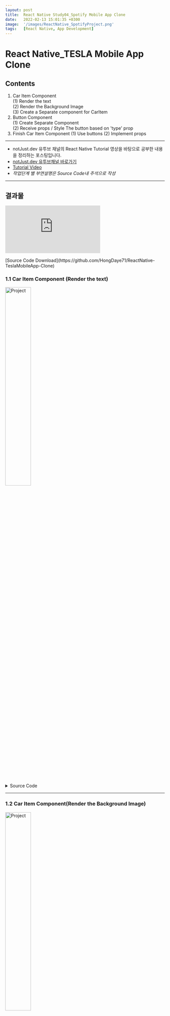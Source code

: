```yaml
---
layout: post
title:  React Native Study04_Spotify Mobile App Clone
date:   2022-02-13 15:01:35 +0300
image:  '/images/ReactNative_SpotifyProject.png'
tags:   [React Native, App Development]
---
```


# React Native_TESLA Mobile App Clone

## Contents <br/>
1. Car Item Component<br/>
  (1) Render the text<br/>
  (2) Render the Background Image<br/>
  (3) Create a Separate component for CarItem<br/>
2. Button Component<br/>
  (1) Create Separate Component<br/>
  (2) Receive props / Style The button based on 'type' prop<br/>
3. Finish Car Item Component
  (1) Use buttons
  (2) Implement props 

___

* notJust․dev 유투브 채널의 React Native Tutorial 영상을 바탕으로 공부한 내용을 정리하는 포스팅입니다.<br/>
* [notJust․dev 유투브채널 바로가기](https://www.youtube.com/channel/UCYSa_YLoJokZAwHhlwJntIA) <br/>
* [Tutorial Video](https://www.youtube.com/watch?v=iQ_0Fd_N3Mk)<br/>
* *작업단계 별 부연설명은 Source Code내 주석으로 작성*

___

## 결과물
<p><iframe src="https://www.youtube.com/embed/qIG1yNURnQ8" frameborder="0" allowfullscreen></iframe></p>
[Source Code Download](https://github.com/HongDaye71/ReactNative-TeslaMobileApp-Clone)

### 1.1 Car Item Component (Render the text)<br/>
<img src="/images/Posting/ReactNative/TeslaProject/01.png" alt="Project" width="40%" height="40%">
<details>
<summary>Source Code</summary>
<div markdown="1">

```javascript
import { StatusBar } from 'expo-status-bar';
import { StyleSheet, Text, View } from 'react-native';

export default function App() {
  return (
    <View style={styles.container}>
      <View style={styles.carContainer}>  
        <View style={styles.titles}>
          <Text style={styles.title}>Model S</Text>
          <Text style={styles.subtitle}>Starting at $69,420</Text>
      </View>
      {/*<View></View> = Component를 Group으로 관리*/}
      {/*style={styles.__} = 스타일 지정(스타일은 하단에서 설정))*/}
      </View>

      <StatusBar style="auto" />
    </View>
  );
}

const styles = StyleSheet.create({
  container: {
    flex: 1,
    backgroundColor: '#fff',
    alignItems: 'center',
    justifyContent: 'center',
  },

  carContainer:{
    width:'100%',
    height:'100%',
  },

  titles:{
    marginTop:'30%',
    width:'100%',
    alignItems:'center'
  },

  title:{
    fontSize:40,
    fontWeight:'500',
  },

  subtitle:{
    fontSize:16,
    color:'#5c5e62'
  },
});

```

</div>
</details>

___

### 1.2 Car Item Component(Render the Background Image)<br/>
<img src="/images/Posting/ReactNative/TeslaProject/02.png" alt="Project" width="40%" height="40%">
<details>
<summary>Source Code</summary>
<div markdown="1">

```javascript
import { StatusBar } from 'expo-status-bar';
import { StyleSheet, Text, View } from 'react-native';

export default function App() {
  return (
    <View style={styles.container}>

      <View style={styles.carContainer}>
        <ImageBackground
          source={require('../assets/images/ModelX.jpeg')}
          style={styles.image}
        />
        
        <View style={styles.titles}>
          <Text style={styles.title}>Model S</Text>
          <Text style={styles.subtitle}>Starting at $69.428</Text>
        </View>
      </View>

      <StatusBar style="auto" />
    </View>
  );
}

const styles = StyleSheet.create({
  container: {
    flex: 1,
    backgroundColor: '#fff',
    alignItems: 'center',
    justifyContent: 'center',
  },

  carContainer:{
    width:'100%',
    height:'100%',
  },

  titles:{
    marginTop:'30%',
    width:'100%',
    alignItems:'center'
  },

  title:{
    fontSize:40,
    fontWeight:'500',
  },

  subtitle:{
    fontSize:16,
    color:'#5c5e62'
  },

  image : {
    width:'100%',
    height:'100%',
    resizeMode:'cover',
    position:'absolute',
  }
});

```
</div>
</details>

___

## 1.3 Car Item Component(Create a Separate component for CarItem)<br/>

<div class="gallery-box">
  <div class="gallery">
    <img src="/images/Posting/ReactNative/TeslaProject/04.png" alt="Project">
    <img src="/images/Posting/ReactNative/TeslaProject/05.png" alt="Project">
    <img src="/images/Posting/ReactNative/TeslaProject/06.png" alt="Project">
  </div>
  <em>App.js / index.js / style.js / <a href="https://unsplash.com/" target="_blank"></a></em>
</div>

- Separate Component 생성 시에 하나의 파일에서 다수 Component의 index & style source code를 작설할 경우, 코드가 지저분해 지므로 Car_Item폴더생성 후 index & style file 별도작성하여 App.js Script에서 사용<br/>

<details>
<summary>App.js  Source Code</summary>
<div markdown="1">

```javascript
import { StatusBar } from 'expo-status-bar';
import React from 'react';
import { StyleSheet, Text, View, ImageBackground } from 'react-native';
import CarItem from './CarItem'; /*CarItem_index.js import*/

export default function App() {
  return (
    <View style={styles.container}>

      <CarItem /> {/*CarItem_index.js code사용*/}
      <StatusBar style="auto" />
    </View>
  );
}

const styles = StyleSheet.create({
  container: {
    flex: 1,
    backgroundColor: '#fff',
    alignItems: 'center',
    justifyContent: 'center',
  },
});

```
</div>
</details>

<details>
<summary>CarItem_index.js Source Code</summary>
<div markdown="1">

```javascript
import React from 'react';
import {View, Text, ImageBackground} from 'react-native';
import styles from './styles'

const CarItem = (props) => {
    return (
        <View style={styles.carContainer}>
            <ImageBackground
                source={require('../assets/images/ModelX.jpeg')}
                style={styles.image}
            />
        
            <View style={styles.titles}>
                <Text style={styles.title}>Model S</Text>
                <Text style={styles.subtitle}>Starting at $69.428</Text>
            </View>
        </View>
    );
};

export default CarItem;
```
</div>
</details>

<details>
<summary>CarItem_styles.js Source Code</summary>
<div markdown="1">

```javascript
 import {StyleSheet} from 'react-native';

 const styles = StyleSheet.create({
    carContainer:{
        width:'100%',
        height:'100%',
      },
    
      titles:{
        marginTop:'30%',
        width:'100%',
        alignItems:'center'
      },
    
      title:{
        fontSize:40,
        fontWeight:'500',
      },
    
      subtitle:{
        fontSize:16,
        color:'#5c5e62'
      },
      
      image : {
        width:'100%',
        height:'100%',
        resizeMode:'cover',
        position:'absolute',
      }
 });

 export default styles;
```
</div>
</details>

___

## 2.1 Button Component(Create a separate component)<br/>
<img src="/images/Posting/ReactNative/TeslaProject/07.png" alt="Project" width="40%" height="40%">

<div class="gallery-box">
  <div class="gallery">
    <img src="/images/Posting/ReactNative/TeslaProject/08.png" alt="Project">
    <img src="/images/Posting/ReactNative/TeslaProject/09.png" alt="Project">
  </div>
  <em>CarItem_index.js / StyleButton_index.js / StyleButton_style.js / <a href="https://unsplash.com/" target="_blank"></a></em>
</div>

- StyleButton Folder 생성 후 index & style file 별도 작성하여 CarItem_index.js에서 사용<br/>

<details>
<summary>StyleButton Folder_index.js Source Code</summary>
<div markdown="1">

```javascript
import React from 'react';
import {View, Text, Pressable} from 'react-native';
import styles from './styles';

const StyleButton = (props) => {

    return (
        <View style={styles.container}>
            <Pressable
                style={styles.button}
                onPress={()=> console.warn ('Hey there')}
            >
                <Text style={styles.text}>Custom Order</Text>
            </Pressable>
        </View>
    );
};

export default StyleButton;

```
</div>
</details>

<details>
<summary>StyleButton Folder_styles.js Source Code</summary>
<div markdown="1">

```javascript
import {StyleSheet} from 'react-native';

const styles = StyleSheet.create({
    container: {
        width:'100%',
        padding:10,
    },

    button: {
        height:40,
        borderRadius:20, /*Button radius설정*/
        justifyContent : 'center', /*vertical기준 : Text Center*/
        alignItems :'center', /*Horizontal기준 : Text Center*/
    },

    text: {
        fontSize:12,
        fontWeight:'500',
        textTransform:'uppercase', /*대문자 세팅*/
    }
});

export default styles;
```
</div>
</details>

___

## 2.2 Button Component(Receive props / Style The Button based on 'type' prop)<br/>
<img src="/images/Posting/ReactNative/TeslaProject/10.png" alt="Project" width="40%" height="40%">

- Props : Component간 데이터 공유를 위해 사용되는 객체<br/>
- Button Background의 경우, 두 개 버튼의 색상이 다르기 때문에 Style.js에서 지정하지 않고 Props를 통해 별도지정(StyleButton Folder_index.js에서 Type에 따른 Style설정 후 CarItem Folder_index.js에서 type,content,onPress등 설정)<br/>

<details>
<summary>CarItem_index.js Source Code</summary>
<div markdown="1">

```javascript
import React from 'react';
import {View, Text, ImageBackground} from 'react-native';
import StyleButton  from '../StyleButton';
import styles from './styles'

const CarItem = (props) => {
    return (
        <View style={styles.carContainer}>
            <ImageBackground
                source={require('../assets/images/ModelX.jpeg')}
                style={styles.image}
            />
        
            <View style={styles.titles}>
                <Text style={styles.title}>Model S</Text>
                <Text style={styles.subtitle}>Starting at $69.428</Text>
            </View>

            <StyleButton 
                type='primary' 
                content={"Custom Order"} 
                onPress={()=>{
                    console.warn("Custom Order was pressed")
                }}
            />
            {/*Parameter : Type, Content, onPress시 출력 될 텍스트*/}
            <StyleButton 
                type='secondary' 
                content={"Existing Inventory"} 
                onPress={()=>{
                    console.warn("Existing Inventory was pressed")
                }}
            />
        </View>
    );
};

export default CarItem;
```
</div>
</details>

<details>
<summary>StyleButton Folder_index.js Source Code</summary>
<div markdown="1">

```javascript
import React from 'react';
import {View, Text, Pressable} from 'react-native';
import styles from './styles';

const StyleButton = (props) => {

    const {type, content, onPress} = props;
    {/*type, contet, onPress : CarItem_index.js에서 별도지정될 수 있도록 선언*/}

    const backgroundColor = type === 'primary' ? '#171a20CC' : '#FFFFFFA6';
    const textColor = type === 'primary' ? '#FFFFFFA6' : '#171a20CC';
    /*Background Color, Text Color : CarItem_index.js에서 지정한 type에 따라 색상을 어떻게 설정할지 Setting*/

    return (
        <View style={styles.container}>
            <Pressable
                style={[styles.button, {backgroundColor : backgroundColor}]}
                onPress={()=>onPress()}
            >
                <Text style={[styles.text, {color : textColor}]}>{content}</Text>
            </Pressable>
            {/*Background Color, Text Color, Content: 위에서 Setting한 type별 색상이 적용되도록 설정*/}
        </View>
    );
};

export default StyleButton;

```
</div>
</details>

___

### 3.1 Finish Car Item Component (Use buttons)<br/>
<img src="/images/Posting/ReactNative/TeslaProject/11.png" alt="Project" width="40%" height="40%">
- 버튼 위치조정 (Style지정 후 CarItem_style.js에서 위치조정)
- CarItem_index.js의 name, tagline, image 요소에 props적용 (앱 스크롤링 시, 화면이동 작업을 용이하게 하기위함)

<details>
<summary>CarItem_index.js</summary>
<div markdown="1">

```javascript
import React from 'react';
import {View, Text, ImageBackground} from 'react-native';
import StyleButton  from '../StyleButton';
import styles from './styles'

const CarItem = (props) => {

    const {name, tagline, taglineCTA, image} = props;
    {/*name, tagline, image : App.js에서 별도 지정할 수 있도록 선언*/}

    return (
        <View style={styles.carContainer}>
            {/*name, tagline, image : App.js에서 별도 지정할 수 있도록 설정*/}
            <ImageBackground
                source={image}
                style={styles.image}
            />
        
            <View style={styles.titles}>
                <Text style={styles.title}>{name}</Text>
                <Text style={styles.subtitle}>
                    {tagline}&nbsp;
                    <Text style={styles.subtitleCTA}>
                        {/*Tochless Delivery 텍스트의 경우, 클릭 가능하도록 별도 스타일 지정*/}
                        {taglineCTA}
                    </Text>
                    </Text>
            </View>

            <View style={styles.buttonsContainer}> 
            {/*Button 위치조정을 위해 하나의 그룹으로 묶어준 뒤 style.js에서 작업*/}
                <StyleButton 
                    type='primary' 
                    content={"Custom Order"} 
                    onPress={()=>{
                        console.warn("Custom Order was pressed")
                    }}
                />
                <StyleButton 
                    type='secondary' 
                    content={"Existing Inventory"} 
                    onPress={()=>{
                        console.warn("Existing Inventory was pressed")
                    }}
                />
            </View>
        </View>
    );
};

export default CarItem;

```
</div>
</details>

<details>
<summary>CarItem_style.js</summary>
<div markdown="1">

```javascript
 import {StyleSheet} from 'react-native';

 const styles = StyleSheet.create({
    carContainer:{
        width:'100%',
        height:'100%',
      },
    
      titles:{
        marginTop:'30%',
        width:'100%',
        alignItems:'center'
      },
    
      title:{
        fontSize:40,
        fontWeight:'500',
      },
    
      subtitle:{
        fontSize:16,
        color:'#5c5e62'
      },

      subtitleCTA:{
        /*Tochless Delivery 텍스트의 경우, 클릭 가능하도록 별도 스타일 지정*/
        textDecorationLine:'underline',
      },
      
      image : {
        width:'100%',
        height:'100%',
        resizeMode:'cover',
        position:'absolute',
      },

      /*Button 위치조정*/
      buttonsContainer: {
        position: 'absolute',
        bottom: 50,
        width: '100%'
      }
 });

 export default styles;
```
</div>
</details>

<details>
<summary>App.js</summary>
<div markdown="1">

```javascript
import { StatusBar } from 'expo-status-bar';
import React from 'react';
import { StyleSheet, Text, View, ImageBackground } from 'react-native';
import CarItem from './CarItem'; 

export default function App() {
  return (
    <View style={styles.container}>

      <CarItem 
      name={"Model X"}
      tagline={"Order Online For"}
      taglineCTA={"Touchless Delivery"}
      image={require('./assets/images/ModelX.jpeg')}
      /> 
      {/*CarItem_index.js에서 name, tagline, image는 별도 지정하는 것으로 수정하였으므로 해당 스크립트에서 별도지정*/}


      <StatusBar style="auto" />
    </View>
  );
}

const styles = StyleSheet.create({
  container: {
    flex: 1,
    backgroundColor: '#fff',
    alignItems: 'center',
    justifyContent: 'center',
  },
});

```
</div>
</details>

___

### 3.2 Finish Car Item Component (Implement props)<br/>
<p><iframe src="https://www.youtube.com/embed/qIG1yNURnQ8" frameborder="0" allowfullscreen></iframe></p>

- CarList Folder 생성 후 car & index & style file 별도 작성하여 App.js에서 사용<br/>
  - car.js : 스크롤다운 시 나타날 4개 페이지 내 정보<br/>
  - index.js : car.js 내 한 개의 정보가 CarItem_index.js양식으로 하나씩 랜더링 되도록 코드작성<br/>

<details>
<summary>CarItem_index.js</summary>
<div markdown="1">

```javascript
import React from 'react';
import {View, Text, ImageBackground} from 'react-native';
import StyleButton  from '../StyleButton';
import styles from './styles'

const CarItem = (props) => {

    const {name, tagline, taglineCTA, image} = props.car;

    return (
        <View style={styles.carContainer}>
            <ImageBackground
                source={image}
                style={styles.image}
            />
        
            <View style={styles.titles}>
                <Text style={styles.title}>{name}</Text>
                <Text style={styles.subtitle}>
                    {tagline}&nbsp;
                    <Text style={styles.subtitleCTA}>
                        {taglineCTA}
                    </Text>
                    </Text>
            </View>

            <View style={styles.buttonsContainer}> 

                <StyleButton 
                    type='primary' 
                    content={"Custom Order"} 
                    onPress={()=>{
                        console.warn("Custom Order was pressed")
                    }}
                />
                <StyleButton 
                    type='secondary' 
                    content={"Existing Inventory"} 
                    onPress={()=>{
                        console.warn("Existing Inventory was pressed")
                    }}
                />
            </View>
        </View>
    );
};

export default CarItem;

```
</div>
</details>

<details>
<summary>CarItem_style.js</summary>
<div markdown="1">

```javascript
 import {StyleSheet, Dimensions} from 'react-native';

 const styles = StyleSheet.create({
    carContainer:{
        width:'100%',
        height: Dimensions.get('window').height, 
        /**/
      },
    
      titles:{
        marginTop:'30%',
        width:'100%',
        alignItems:'center'
      },
    
      title:{
        fontSize:40,
        fontWeight:'500',
      },
    
      subtitle:{
        fontSize:16,
        color:'#5c5e62'
      },

      subtitleCTA:{
        textDecorationLine:'underline',
      },
      
      image : {
        width:'100%',
        height:'100%',
        resizeMode:'cover',
        position:'absolute',
      },

      buttonsContainer: {
        position: 'absolute',
        bottom: 50,
        width: '100%'
      }
 });

 export default styles;
```
</div>
</details>

<details>
<summary>CarList_car.js</summary>
<div markdown="1">

```javascript
export default [{
  name: 'Model S',
  tagline: 'Starting at $69,420',
  image: require('../assets/images/ModelS.jpeg'),
}, {
  name: 'Model 3',
  tagline: 'Order Online for',
  taglineCTA: 'Touchless Delivery',
  image: require('../assets/images/Model3.jpeg'),
}, {
  name: 'Model X',
  tagline: 'Order Online for',
  taglineCTA: 'Touchless Delivery',
  image: require('../assets/images/ModelX.jpeg'),
}, {
  name: 'Model Y',
  tagline: 'Order Online for',
  taglineCTA: 'Touchless Delivery',
  image: require('../assets/images/ModelY.jpeg'),
}];

```
</div>
</details>

<details>
<summary>CarList_index.js</summary>
<div markdown="1">

```javascript
import React from 'react';
import {View, FlatList} from 'react-native';

import CarItem from '../CarItem';
import styles from './styles';
import cars from './cars';

const CarsList = (props) => {
    return (
        <View style={styles.container}>
            <FlatList
            /*FlatList : 출력해야 하는 데이터 양이 많은 경우, 모든 데이터를 한 번에 렌더링 하지 않고 보여지는 부분 혹은 수동으로 설정한 양 만큼의 데이터만 렌더링 되도록 하는 Comonent*/
                data={cars}
                renderItem={({item}) => <CarItem car={item} />}
            />
        </View>
    );
};

export default CarsList;
```
</div>
</details>

<details>
<summary>CarList_style.js</summary>
<div markdown="1">

```javascript
import {StyleSheet} from 'react-native';

const styles = StyleSheet.create({
    container:{
        width:'100%',
    }
});

export default styles;
```
</div>
</details>


<details>
<summary>App.js</summary>
<div markdown="1">

```javascript
import { StatusBar } from 'expo-status-bar';
import React from 'react';
import { StyleSheet, View } from 'react-native';
import CarsList from './CarsList'; 

export default function App() {
  return (
    <View style={styles.container}>
      <CarsList />
      {/*기존 CarItem_index.js에서 가져오던 정보를 CarsList_index/js에서 가져오도록 수정 (다수 페이지 생성을 위함)*/}
      <StatusBar style="auto" />
    </View>
  );
}

const styles = StyleSheet.create({
  container: {
    flex: 1,
    backgroundColor: '#fff',
    alignItems: 'center',
    justifyContent: 'center',
  },
});

```
</div>
</details>

